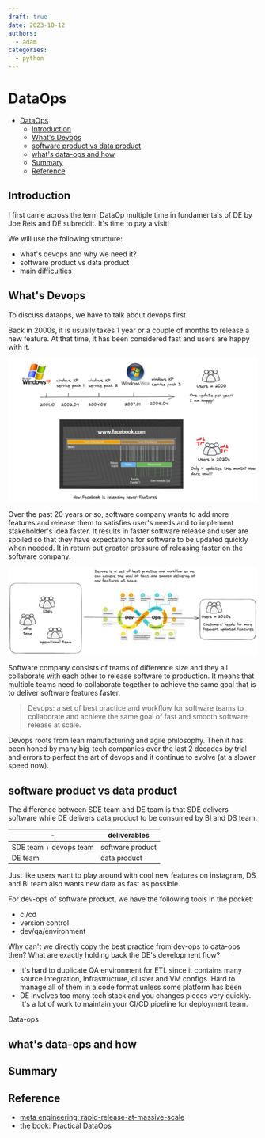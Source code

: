 ```yaml
---
draft: true
date: 2023-10-12
authors:
  - adam
categories:
  - python
---
```


# DataOps

- [DataOps](#dataops)
  - [Introduction](#introduction)
  - [What's Devops](#whats-devops)
  - [software product vs data product](#software-product-vs-data-product)
  - [what's data-ops and how](#whats-data-ops-and-how)
  - [Summary](#summary)
  - [Reference](#reference)

## Introduction
I first came across the term DataOp multiple time in fundamentals of DE by Joe Reis and DE subreddit. It's time to pay a visit!

We will use the following structure:
- what's devops and why we need it?
- software product vs data product
- main difficulties


## What's Devops

To discuss dataops, we have to talk about devops first.

Back in 2000s, it is usually takes 1 year or a couple of months to release a new feature. At that time, it has been considered fast and users are happy with it.

![](assets/1.excalidraw.png)

Over the past 20 years or so, software company wants to add more features and release them to satisfies user's needs and to implement stakeholder's idea faster. It results in faster software release and user are spoiled so that they have expectations for software to be updated quickly when needed. It in return put greater pressure of releasing faster on the software company. 

![](assets/2.excalidraw.png)

Software company consists of teams of difference size and they all collaborate with each other to release software to production. It means that multiple teams need to collaborate together to achieve the same goal that is to deliver software features faster.

> Devops: a set of best practice and workflow for software teams to collaborate and achieve the same goal of fast and smooth software release at scale.

Devops roots from lean manufacturing and agile philosophy. Then it has been honed by many big-tech companies over the last 2 decades by trial and errors to perfect the art of devops and it continue to evolve (at a slower speed now). 

## software product vs data product

The difference between SDE team and DE team is that SDE delivers software while DE delivers data product to be consumed by BI and DS team.

|-|deliverables|
|-|-|
|SDE team + devops team|software product|
|DE team|data product|

Just like users want to play around with cool new features on instagram, DS and BI team also wants new data as fast as possible. 

For dev-ops of software product, we have the following tools in the pocket:
- ci/cd
- version control
- dev/qa/environment

Why can't we directly copy the best practice from dev-ops to data-ops then? What are exactly holding back the DE's development flow?
- It's hard to duplicate QA environment for ETL since it contains many source integration, infrastructure, cluster and VM configs. Hard to manage all of them in a code format unless some platform has been  
- DE involves too many tech stack and you changes pieces very quickly. It's a lot of work to maintain your CI/CD pipeline for deployment team.

Data-ops
## what's data-ops and how


## Summary


## Reference
- [meta engineering: rapid-release-at-massive-scale](https://engineering.fb.com/2017/08/31/web/rapid-release-at-massive-scale/)
- the book: Practical DataOps
